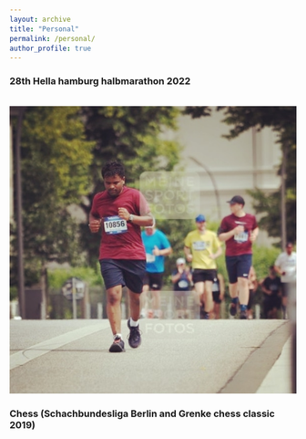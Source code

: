 ```yaml
---
layout: archive
title: "Personal"
permalink: /personal/
author_profile: true
---
```




### 28th Hella hamburg halbmarathon 2022 
<br/><img src='/images/hella_run.jpeg'>


### Chess (Schachbundesliga Berlin and Grenke chess classic 2019)
